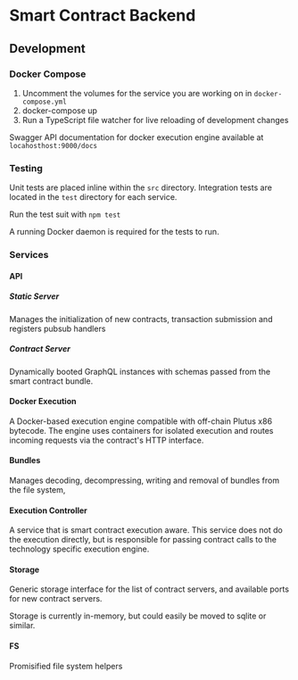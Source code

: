 # Smart Contract Backend

## Development

### Docker Compose
1. Uncomment the volumes for the service you are working on in `docker-compose.yml`
2. docker-compose up
3. Run a TypeScript file watcher for live reloading of development changes

Swagger API documentation for docker execution engine available at `locahosthost:9000/docs`

### Testing
Unit tests are placed inline within the `src` directory. Integration tests are located in the `test` directory for each service.

Run the test suit with `npm test`

A running Docker daemon is required for the tests to run.

### Services
#### API
##### Static Server
Manages the initialization of new contracts, transaction submission and registers pubsub handlers

##### Contract Server
Dynamically booted GraphQL instances with schemas passed from the smart contract bundle.

#### Docker Execution
A Docker-based execution engine compatible with off-chain Plutus x86 bytecode. The engine uses containers for isolated execution and routes incoming requests via the contract's HTTP interface.

#### Bundles
Manages decoding, decompressing, writing and removal of bundles from the file system,

#### Execution Controller
A service that is smart contract execution aware. This service does not do the execution directly, but is responsible for passing contract calls to the technology specific execution engine.

#### Storage
Generic storage interface for the list of contract servers, and available ports for new contract servers.

Storage is currently in-memory, but could easily be moved to sqlite or similar.

#### FS
Promisified file system helpers
